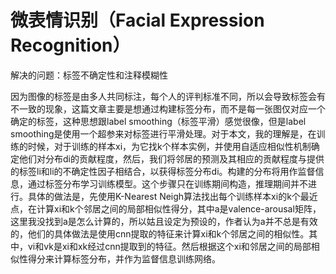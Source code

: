 # 微表情识别（Facial Expression Recognition）

解决的问题：标签不确定性和注释模糊性

​       因为图像的标签是由多人共同标注，每个人的评判标准不同，所以会导致标签会有不一致的现象，这篇文章主要是想通过构建标签分布，而不是每一张图仅对应一个确定的标签，这种思想跟label smoothing（标签平滑）感觉很像，但是label smoothing是使用一个超参来对标签进行平滑处理。对于本文，我的理解是，在训练的时候，对于训练的样本xi，为它找k个样本实例，并使用自适应相似性机制确定他们对分布di的贡献程度，然后，我们将邻居的预测及其相应的贡献程度与提供的标签li和li的不确定性因子相结合，以获得标签分布di。构建的分布将用作监督信息，通过标签分布学习训练模型。这个步骤只在训练期间构造，推理期间并不进行。具体的做法是，先使用K-Nearest Neigh算法找出每个训练样本xi的k个最近点，在计算xi和k个邻居之间的局部相似性得分，
​        其中a是valence-arousal矩阵，这里我没找到a是怎么计算的，所以姑且设定为预设的，作者认为a并不总是有效的，他们的具体做法是使用cnn提取的特征来计算xi和k个邻居之间的相似性。
​       其中，vi和vk是xi和xk经过cnn提取到的特征。然后根据这个xi和邻居之间的局部相似性得分来计算标签分布，并作为监督信息训练网络。



